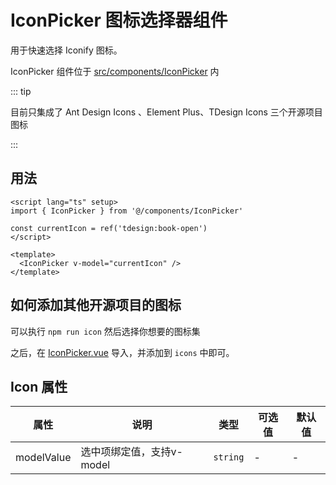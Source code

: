 # IconPicker 图标选择器组件

用于快速选择 Iconify 图标。

IconPicker 组件位于 [src/components/IconPicker](https://github.com/syh-micro-build/mb-admin/tree/main/src/components/IconPicker) 内

::: tip

目前只集成了 Ant Design Icons 、Element Plus、TDesign Icons 三个开源项目图标

:::

## 用法


```vue
<script lang="ts" setup>
import { IconPicker } from '@/components/IconPicker'

const currentIcon = ref('tdesign:book-open')
</script>

<template>
  <IconPicker v-model="currentIcon" />
</template>

```

## 如何添加其他开源项目的图标

可以执行 `npm run icon` 然后选择你想要的图标集

之后，在 [IconPicker.vue](https://github.com/syh-micro-build/mb-admin/tree/main/src/components/IconPicker/src/IconPicker.vue) 导入，并添加到 `icons` 中即可。

## Icon 属性<span id="Icon"></span>

| 属性 | 说明 | 类型 | 可选值 | 默认值 |
| ---- | ---- | ---- | ---- | ---- |
| modelValue | 选中项绑定值，支持v-model | `string` | - | - |
